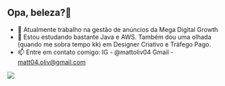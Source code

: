 ## Opa, beleza?👋


- 🔭 Atualmente trabalho na gestão de anúncios da Mega Digital Growth
- 🌱 Estou estudando bastante Java e AWS. Também dou uma olhada (quando me sobra tempo kk) em Designer Criativo e Tráfego Pago.   
- 📫 Entre em contato comigo:
      IG - @mattoliv04
      Gmail - matt04.oliv@gmail.com


<picture>
  <source
    srcset="https://github-readme-stats.vercel.app/api?username=anuraghazra&show_icons=true&hide=contribs,prs&cache_seconds=86400&theme=gotham"
    media="(prefers-color-scheme: dark)"
  />
  <source
    srcset="https://github-readme-stats.vercel.app/api?username=anuraghazra&show_icons=true"
    media="(prefers-color-scheme: light), (prefers-color-scheme: no-preference)"
  />
  <img src="https://github-readme-stats.vercel.app/api?username=anuraghazra&show_icons=true" />
</picture>


